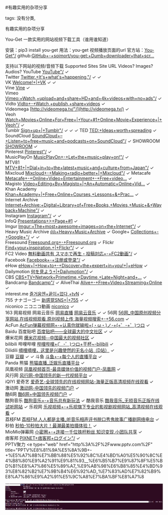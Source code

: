 #有趣实用的杂项分享

tags: 没有分类, 

有趣实用的杂项分享

You-Get 一款实用的网站视频下载工具（谁用谁知道）

安装：pip3 install you-get
用法：you-get 视频播放页面的url
官方站：[You-Get"/](https://you-get.org/)
github:[GitHub+-+soimort/you-get:+Dumb+downloader+that+scr...](https://github.com/soimort/you-get)

支持以下网站的视频/音频下载
Supported Sites
Site 	URL 	Videos? 	Images? 	Audios?
YouTube 	[YouTube"/](https://www.youtube.com/) 	✓ 		
Twitter 	[Twitter.+It's+what's+happening."/](https://twitter.com/) 	✓ 	✓ 	
VK 	[Welcome!+|+VK](http://vk.com/) 	✓ 	✓ 	
Vine 	[Vine](https://vine.co/) 	✓ 		
Vimeo 	[Vimeo:+Watch,+upload+and+share+HD+and+4k+videos+with+no+ads"/](https://vimeo.com/) 	✓ 		
Vidto 	[Vidto+-+Watch,+publish,+share+videos](http://vidto.me/) 	✓ 		
Videomega 	[http://videomega.tv/"/](http://videomega.tv/) 	✓ 		
Veoh 	[Watch+Movies+Online+For+Free+|+Your+#1+Online+Movie+Experience+|+Veoh"/](http://www.veoh.com/) 	✓ 		
Tumblr 	[Sign+up+|+Tumblr"/](https://www.tumblr.com/) 	✓ 	✓ 	✓
TED 	[TED:+Ideas+worth+spreading](http://www.ted.com/) 	✓ 		
SoundCloud 	[SoundCloud+–+Listen+to+free+music+and+podcasts+on+SoundCloud"/](https://soundcloud.com/) 			✓
SHOWROOM 	[SHOWROOM](https://www.showroom-live.com/) 	✓ 		
Pinterest 	[Pinterest"/](https://www.pinterest.com/) 		✓ 	
MusicPlayOn 	[MusicPlayOn+-+Let+the+music+play+on!"/](http://en.musicplayon.com/) 	✓ 		
MTV81 	[MTV+81+|+Dial+in+to+the+latest+music+and+culture+from+Japan"/](http://www.mtv81.com/) 	✓ 		
Mixcloud 	[Mixcloud+-+Making+radio+better+|+Mixcloud"/](https://www.mixcloud.com/) 			✓
Metacafe 	[Metacafe+-+Online+Video+Entertainment+-+Free+video...](http://www.metacafe.com/) 	✓ 		
Magisto 	[Video+Editing+By+Magisto+|+An+Automatic+Online+Vid...](http://www.magisto.com/) 	✓ 		
Khan Academy 	[Khan+Academy+|+Free+Online+Courses,+Lessons+&+Prac...](https://www.khanacademy.org/) 	✓ 		
Internet Archive 	[Internet+Archive:+Digital+Library+of+Free+Books,+Movies,+Music+&+Wayback+Machine"/](https://archive.org/) 	✓ 		
Instagram 	[Instagram"/](https://instagram.com/) 	✓ 	✓ 	
InfoQ 	[Presentations+>+Page+#1](http://www.infoq.com/presentations/) 	✓ 		
Imgur 	[Imgur:+The+most+awesome+images+on+the+Internet"/](http://imgur.com/) 		✓ 	
Heavy Music Archive 	[ιlιlι+Heavy+Music+Archive](http://www.heavy-music.ru/) 			✓
Google+ 	[Collections+-+Google+"/](https://plus.google.com/) 	✓ 	✓ 	
Freesound 	[Freesound.org+-+Freesound.org](http://www.freesound.org/) 			✓
Flickr 	[Find+your+inspiration.+|+Flickr"/](https://www.flickr.com/) 	✓ 	✓ 	
FC2 Video 	[無料動画共有 スマホで再生・投稿対応+-+FC2動画"/](http://video.fc2.com/) 	✓ 		
Facebook 	[Facebook+-+注册或登录"/](https://www.facebook.com/) 	✓ 		
eHow 	[eHow+|+How+to+-+Discover+the+expert+in+you!+|+eHow](http://www.ehow.com/) 	✓ 		
Dailymotion 	[何を見よう+|+Dailymotion"/](http://www.dailymotion.com/) 	✓ 		
CBS 	[CBS+TV+Network+Primetime,+Daytime,+Late+Night+and+...](http://www.cbs.com/) 	✓ 		
Bandcamp 	[Bandcamp"/](http://bandcamp.com/) 			✓
AliveThai 	[Alive+-+Free+Video+Streaming+Online](http://alive.in.th/) 	✓ 		
interest.me 	[즐거움엔+끝이+없다,+tvN](http://ch.interest.me/tvn) 	✓ 		
755
ナナゴーゴー 	[新感覚SNS+|+755](http://7gogo.jp/) 	✓ 	✓ 	
niconico
ニコニコ動画 	[niconico](http://www.nicovideo.jp/) 	✓ 		
163
网易视频
网易云音乐 	[网易直播](http://v.163.com/)
[网易云音乐](http://music.163.com/) 	✓ 		✓
56网 	[56网_中国原创视频分享网站,在线视频观看,原创视频上传,海量视频搜索+-+56.com](http://www.56.com/) 	✓ 		
AcFun 	[AcFun弹幕视频网+-+认真你就输啦+(・ω・)ノ-+(+゜-+゜)つロ](http://www.acfun.tv/) 	✓ 		
Baidu
百度贴吧 	[百度贴吧——全球最大的中文社区](http://tieba.baidu.com/) 	✓ 	✓ 	
爆米花网 	[爆米花视频--中国最大的视频社区](http://www.baomihua.com/) 	✓ 		
bilibili
哔哩哔哩 	[哔哩哔哩+(゜-゜)つロ+干杯~-bilibili](http://www.bilibili.com/) 	✓ 		
Dilidili 	[嘀哩嘀哩，这里是兴趣使然的无名小站（D站）](http://www.dilidili.com/) 	✓ 		
豆瓣 	[豆瓣](http://www.douban.com/) 	✓ 		✓
斗鱼 	[斗鱼+-+每个人的直播平台](http://www.douyutv.com/) 	✓ 		
Panda
熊猫 	[熊猫直播_泛娱乐直播平台](http://www.panda.tv/) 	✓ 		
凤凰视频 	[凤凰视频首页-最具媒体价值的视频门户-凤凰网](http://v.ifeng.com/) 	✓ 		
风行网 	[风行网-中国领先的新一代视频平台](http://www.fun.tv/) 	✓ 		
iQIYI
爱奇艺 	[爱奇艺-全球领先的在线视频网站-海量正版高清视频在线观看](http://www.iqiyi.com/) 	✓ 		
激动网 	[激动网-中国领先的视频门户](http://www.joy.cn/) 	✓ 		
酷6网 	[酷6网+中国领先视频门户](http://www.ku6.com/) 	✓ 		
酷狗音乐 	[酷狗音乐+-+音乐总有新玩法](http://www.kugou.com/) 			✓
酷我音乐 	[酷我音乐_无损音乐正版在线试听网站](http://www.kuwo.cn/) 			✓
乐视网 	[乐视视频+-+乐视旗下专业的影视剧视频网站_高清视频在线观看](http://www.le.com/) 	✓ 		
荔枝FM 	[荔枝FM,人人都是主播_听音乐相声评书脱口秀鬼故事广播剧网络电台](http://www.lizhi.fm/) 			✓
秒拍 	[秒拍-10秒拍大片！最潮最美拍摄体验！](http://www.miaopai.com/) 	✓ 		
MioMio弹幕网 	[小密圈+-+连接一千位铁杆粉丝,知识变现,小团队共享](http://www.miomio.tv/) 	✓ 		
痞客邦 	[PIXNET+痞客邦+ログイン"/](https://www.pixnet.net/) 	✓ 		
PPTV聚力 	<e type="web" href="http%3A%2F%2Fwww.pptv.com%2F" title="PPTV%E8%81%9A%E5%8A%9B+-+%E5%A7%8B%E7%BB%88%E5%92%8C%E4%BD%A0%E5%90%8C%E4%B8%80%E9%A2%91%E9%81%93__%E6%B5%B7%E9%87%8F%E5%BD%B1%E8%A7%86%E5%89%A7_%E9%AB%98%E6%B8%85%E4%BD%93%E8%82%B2%E7%9B%B4%E6%92%AD_%E7%83%AD%E7%82%B9%E8%A7%86%E9%A2%91%E5%9C%A8%E7%BA%BF%E8%A7%8

![image_51122851484114](/assets/51122851484114.jpeg)

[comment]: <> (topic_id:15525241224552)

[comment]: <> (create_time:2017-07-11T15:29:43.164+0800)

[comment]: <> (topic_type:talk)

[comment]: <> (owner:452258544448_豆)

